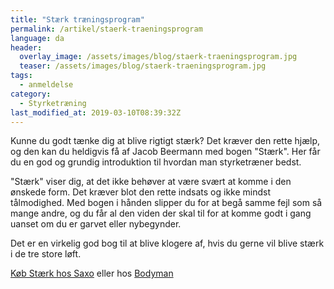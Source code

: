 ```yaml
---
title: "Stærk træningsprogram"
permalink: /artikel/staerk-traeningsprogram
language: da
header:
  overlay_image: /assets/images/blog/staerk-traeningsprogram.jpg
  teaser: /assets/images/blog/staerk-traeningsprogram.jpg
tags:
  - anmeldelse
category:
  - Styrketræning
last_modified_at: 2019-03-10T08:39:32Z
---
```


Kunne du godt tænke dig at blive rigtigt stærk? Det kræver den rette hjælp, og den kan du heldigvis få af Jacob Beermann med bogen "Stærk". Her får du en god og grundig introduktion til hvordan man styrketræner bedst.

"Stærk" viser dig, at det ikke behøver at være svært at komme i den ønskede form. Det kræver blot den rette indsats og ikke mindst tålmodighed. Med bogen i hånden slipper du for at begå samme fejl som så mange andre, og du får al den viden der skal til for at komme godt i gang uanset om du er garvet eller nybegynder.

Det er en virkelig god bog til at blive klogere af, hvis du gerne vil blive stærk i de tre store løft.

[Køb Stærk hos Saxo](https://www.partner-ads.com/dk/klikbanner.php?partnerid=28187&bannerid=43264&htmlurl=https://www.saxo.com/dk/staerk_jacob-beermann_indbundet_9788771801835) eller hos [Bodyman](https://www.partner-ads.com/dk/klikbanner.php?partnerid=28187&bannerid=20604&htmlurl=https://www.bodyman.dk/shop/staerk-jacob-beermann-36182p.html)
